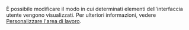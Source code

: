 È possibile modificare il modo in cui determinati elementi dell'interfaccia utente vengono visualizzati. Per ulteriori informazioni, vedere [Personalizzare l'area di lavoro](../ui-personalization-user.md).
